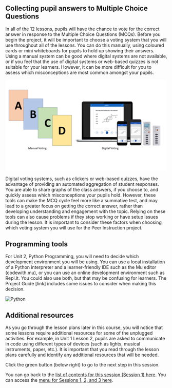 ## Collecting pupil answers to Multiple Choice Questions

In all of the 12 lessons, pupils will have the chance to vote for the correct answer in response to the Multiple Choice Questions (MCQs). Before you begin the project, it will be important to choose a voting system that you will use throughout all of the lessons. You can do this manually, using coloured cards or mini whiteboards for pupils to hold up showing their answers. Using a manual system can be good where digital systems are not available, or if you feel that the use of digital systems or web-based quizzes is not suitable for your learners. However, it can be more difficult for you to assess which misconceptions are most common amongst your pupils. 

![Voting](images/PIvoting.png) 

Digital voting systems, such as clickers or web-based quizzes, have the advantage of providing an automated aggregation of student responses. You are able to share graphs of the class answers, if you choose to, and quickly assess which misconceptions your pupils hold. However, these tools can make the MCQ cycle feel more like a summative test, and may lead to a greater focus on getting the correct answer, rather than developing understanding and engagement with the topic. Relying on these tools can also cause problems if they stop working or have setup issues during the lesson. It is important to consider these factors when choosing which voting system you will use for the Peer Instruction project.

## Programming tools

For Unit 2, Python Programming, you will need to decide which development environment you will be using. You can use a local installation of a Python interpreter and a learner-friendly IDE such as the Mu editor (codewith.mu), or you can use an online development environment such as Repl.it. You could also use both, but that may be confusing for learners. The Project Guide [link] includes some issues to consider when making this decision.

![Python](images/gbic-peer-instruction-2-MuEditor.png)

## Additional resources

As you go through the lesson plans later in this course, you will notice that some lessons require additional resources for some of the unplugged activities. For example, in Unit 1 Lesson 2, pupils are asked to communicate in code using different types of devices (such as lights, musical instruments, paper, etc.). It is important that you read through the lesson plans carefully and identify any additional resources that will be needed.
 
Click the green button (below right) to go to the next step in this session.
 
You can go back to the [list of contents for this session (Session 1) here](https://projects.raspberrypi.org/en/projects/).
You can access the [menu for Sessions 1, 2, and 3 here](https://projects.raspberrypi.org/en/).
